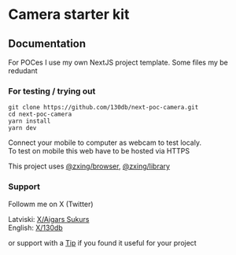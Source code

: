 # Camera starter kit

## Documentation

For POCes I use my own NextJS project template. Some files my be redudant

### For testing / trying out

```shell
git clone https://github.com/130db/next-poc-camera.git
cd next-poc-camera
yarn install
yarn dev
```

Connect your mobile to computer as webcam to test localy.<br>
To test on mobile this web have to be hosted via HTTPS

This project uses [@zxing/browser](https://github.com/zxing-js/browser), [@zxing/library](https://github.com/zxing-js/library)

### Support

Followm me on X (Twitter)

Latviski: [X/Aigars Sukurs](https://twitter.com/AigarsSukurs)<br>
English: [X/130db](https://twitter.com/130db)

or support with a [Tip](https://revolut.me/130dbs) if you found it useful for your project
